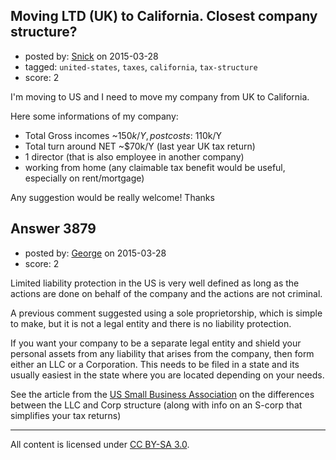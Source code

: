 ## Moving LTD (UK) to California. Closest company structure?

- posted by: [Snick](https://stackexchange.com/users/933131/snick) on 2015-03-28
- tagged: `united-states`, `taxes`, `california`, `tax-structure`
- score: 2

I'm moving to US and I need to move my company from UK to California.

Here some informations of my company:

- Total Gross incomes ~$150k/Y, post costs :  ~$110k/Y
- Total turn around NET ~$70k/Y (last year UK tax return)
- 1 director (that is also employee in another company)
- working from home (any claimable tax benefit would be useful, especially on rent/mortgage)

Any suggestion would be really welcome!
Thanks



## Answer 3879

- posted by: [George](https://stackexchange.com/users/3516499/george) on 2015-03-28
- score: 2

Limited liability protection in the US is very well defined as long as the actions are done on behalf of the company and the actions are not criminal.

A previous comment suggested using a sole proprietorship, which is simple to make, but it is not a legal entity and there is no liability protection.

If you want your company to be a separate legal entity and shield your personal assets from any liability that arises from the company, then form either an LLC or a Corporation.  This needs to be filed in a state and its usually easiest in the state where you are located depending on your needs.

See the article from the [US Small Business Association](https://www.sba.gov/blogs/should-my-company-be-llc-s-corp-or-both) on the differences between the LLC and Corp structure (along with info on an S-corp that simplifies your tax returns)



---

All content is licensed under [CC BY-SA 3.0](https://creativecommons.org/licenses/by-sa/3.0/).
